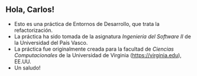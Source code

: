 Hola, Carlos!
-------------

* Esto es una práctica de Entornos de Desarrollo, que trata la refactorización.
* La práctica ha sido tomada de la asignatura _Ingeniería del Software II_ de la
Universidad del País Vasco.
* La práctica fue originalmente creada para la facultad de _Ciencias Computacionales_
de la Universidad de Virginia (<https://virginia.edu>), EE.UU.
* Un saludo!
